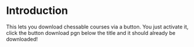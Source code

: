 # Introduction

This lets you download chessable courses via a button. You just activate it, click the button download pgn below the title and it should already be downloaded!